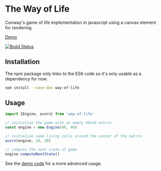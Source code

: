 # The Way of Life

Conway's game of life implementation in javascript using a canvas element for rendering.

[Demo](https://blaze33.github.io/game-of-life/)

[![Build Status](https://travis-ci.org/blaze33/way-of-life.svg?branch=master)](https://travis-ci.org/blaze33/way-of-life)

## Installation

The npm package only links to the ES6 code so it's only usable as a dependency for now.
```bash
npm install --save-dev way-of-life
```

## Usage

```javascript
import {Engine, acorn} from 'way-of-life'

// initialize the game with an empty 40x40 matrix
const engine = new Engine(40, 40)

// initialize some living cells around the center of the matrix
acorn(engine, 20, 20)

// compute the next state of game
engine.computeNextState()
```

See the [demo code](https://github.com/blaze33/way-of-life/blob/master/src/js/demo.js) for a more advanced usage.
